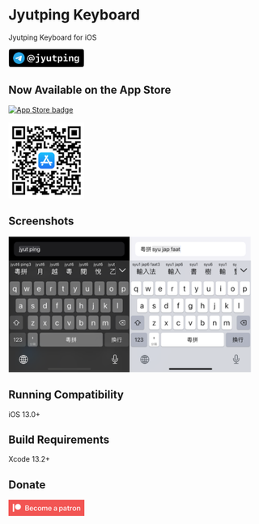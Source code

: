 Jyutping Keyboard
======

Jyutping Keyboard for iOS

<a href="https://t.me/jyutping">
        <img src="images/telegram.png" alt="Telegram" width="150"/>
</a>

## Now Available on the App Store

<a href="https://apps.apple.com/hk/app/id1509367629">
        <img src="images/app-store-badge.svg" alt="App Store badge" width="150"/>
</a>
<br>
<br>

<a href="https://apps.apple.com/hk/app/id1509367629">
        <img src="images/app-store-link-qrcode.png" alt="App Store QR Code" width="150"/>
</a>

## Screenshots
<img src="images/screenshot.png" alt="screenshots" width="480"/>

## Running Compatibility
iOS 13.0+

## Build Requirements
Xcode 13.2+

## Donate
<a href="https://patreon.com/ososoio">
        <img src="images/become-a-patron.png" alt="patreon" width="150"/>
</a>
